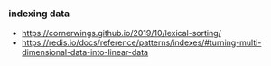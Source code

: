 ### indexing data

- https://cornerwings.github.io/2019/10/lexical-sorting/
- https://redis.io/docs/reference/patterns/indexes/#turning-multi-dimensional-data-into-linear-data
